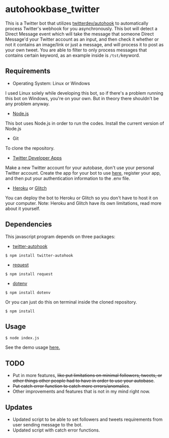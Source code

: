 # autohookbase_twitter

This is a Twitter bot that utilizes [twitterdev/autohook](https://github.com/twitterdev/autohook)  to automatically process Twitter's webhook for you asynchronously. This bot will detect a Direct Message event which will take the message that someone Direct Message'd your Twitter account as an input, and then check it whether or not it contains an image/link or just a message, and will process it to post as your own tweet. You are able to filter to only process messages that contains certain keyword, as an example inside is `/tst/`keyword.

## Requirements

- Operating System: Linux or Windows

I used Linux solely while developing this bot, so if there's a problem running this bot on Windows,
you're on your own. But in theory there shouldn't be any problem anyway.

- [Node.js](https://nodejs.org/en/)

This bot uses Node.js in order to run the codes. Install the current version of Node.js

- Git

To clone the repository.

- [Twitter Developer Apps](https://developer.twitter.com/en)

Make a new Twitter account for your autobase, don't use your personal Twitter account. Create the app for your bot to use [here](https://developer.twitter.com/en/apps), register your app, and then put your authentication information to the .env file.

- [Heroku](https://heroku.com) or [Glitch](https://glitch.com/)

You can deploy the bot to Heroku or Glitch so you don't have to host it on your computer. Note: Heroku and Glitch have its own limitations, read more about it yourself.

## Dependencies

This javascript program depends on three packages:

- [twitter-autohook](https://github.com/twitterdev/autohook)

```$ npm install twitter-autohook```

- [request](https://www.npmjs.com/package/request)  

```$ npm install request```

- [dotenv](https://www.npmjs.com/package/dotenv)  

```$ npm install dotenv```

Or you can just do this on terminal inside the cloned repository.

```$ npm install```

## Usage

```$ node index.js```

See the demo usage [here.](https://raw.githubusercontent.com/opemvbs/autohookbase_twitter/master/demo.webm)

## TODO

- Put in more features, ~~like put limitations on minimal followers, tweets, or other things other people had to have in order to use your autobase~~.
- ~~Put catch error function to catch more errors/anomalies~~.
- Other improvements and features that is not in my mind right now.

## Updates

- Updated script to be able to set followers and tweets requirements from user sending message to the bot.
- Updated script with catch error functions.
